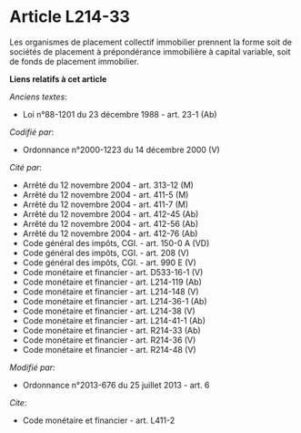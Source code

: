 # Article L214-33

Les organismes de placement collectif immobilier prennent la forme soit de sociétés de placement à prépondérance immobilière
à capital variable, soit de fonds de placement immobilier.

**Liens relatifs à cet article**

_Anciens textes_:

  - Loi n°88-1201 du 23 décembre 1988 - art. 23-1 (Ab)

_Codifié par_:

  - Ordonnance n°2000-1223 du 14 décembre 2000 (V)

_Cité par_:

  - Arrêté du 12 novembre 2004 - art. 313-12 (M)
  - Arrêté du 12 novembre 2004 - art. 411-5 (M)
  - Arrêté du 12 novembre 2004 - art. 411-7 (M)
  - Arrêté du 12 novembre 2004 - art. 412-45 (Ab)
  - Arrêté du 12 novembre 2004 - art. 412-56 (Ab)
  - Arrêté du 12 novembre 2004 - art. 412-76 (Ab)
  - Code général des impôts, CGI. - art. 150-0 A (VD)
  - Code général des impôts, CGI. - art. 208 (V)
  - Code général des impôts, CGI. - art. 990 E (V)
  - Code monétaire et financier - art. D533-16-1 (V)
  - Code monétaire et financier - art. L214-119 (Ab)
  - Code monétaire et financier - art. L214-148 (V)
  - Code monétaire et financier - art. L214-36-1 (Ab)
  - Code monétaire et financier - art. L214-38 (V)
  - Code monétaire et financier - art. L214-41-1 (Ab)
  - Code monétaire et financier - art. R214-33 (Ab)
  - Code monétaire et financier - art. R214-36 (V)
  - Code monétaire et financier - art. R214-48 (V)

_Modifié par_:

  - Ordonnance n°2013-676 du 25 juillet 2013 - art. 6

_Cite_:

  - Code monétaire et financier - art. L411-2
